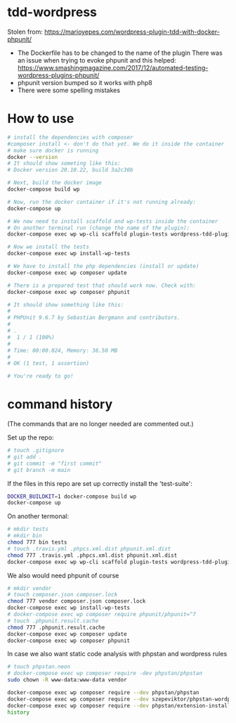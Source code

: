 # tdd-wordpress
Stolen from: 
https://marioyepes.com/wordpress-plugin-tdd-with-docker-phpunit/

- The Dockerfile has to be changed to the name of the plugin
There was an issue when trying to evoke phpunit and this helped:
https://www.smashingmagazine.com/2017/12/automated-testing-wordpress-plugins-phpunit/
- phpunit version bumped so it works with php8
- There were some spelling mistakes

# How to use
```bash
# install the dependencies with composer
#composer install <- don't do that yet. We do it inside the container
# make sure docker is running
docker --version
# It should show someting like this:
# Docker version 20.10.22, build 3a2c30b

# Next, build the docker image
docker-compose build wp

# Now, run the docker container if it's not running already:
docker-compose up

# We now need to install scaffold and wp-tests inside the container
# On another terminal run (change the name of the plugin):
docker-compose exec wp wp-cli scaffold plugin-tests wordpress-tdd-plugin

# Now we install the tests
docker-compose exec wp install-wp-tests

# We have to install the php dependencies (install or update)
docker-compose exec wp composer update

# There is a prepared test that should work now. Check with:
docker-compose exec wp composer phpunit

# It should show something like this:
# 
# PHPUnit 9.6.7 by Sebastian Bergmann and contributors.
# 
# .                                                                  
#  1 / 1 (100%)
# 
# Time: 00:00.024, Memory: 36.50 MB
# 
# OK (1 test, 1 assertion)

# You're ready to go!
```
# command history
(The commands that are no longer needed are commented out.)

Set up the repo:
```bash
# touch .gitignore
# git add .
# git commit -m "first commit"
# git branch -m main
``` 

If the files in this repo are set up correctly install the 'test-suite':
```bash
DOCKER_BUILDKIT=1 docker-compose build wp
docker-compose up
```

On another termonal:
```bash
# mkdir tests
# mkdir bin
chmod 777 bin tests
# touch .travis.yml .phpcs.xml.dist phpunit.xml.dist
chmod 777 .travis.yml .phpcs.xml.dist phpunit.xml.dist
docker-compose exec wp wp-cli scaffold plugin-tests wordpress-tdd-plugin


```

We also would need phpunit of course
```bash
# mkdir vendor
# touch composer.json composer.lock
chmod 777 vendor composer.json composer.lock
docker-compose exec wp install-wp-tests
# docker-compose exec wp composer require phpunit/phpunit=^7
# touch .phpunit.result.cache
chmod 777 .phpunit.result.cache
docker-compose exec wp composer update
docker-compose exec wp composer phpunit
``` 

In case we also want static code analysis with phpstan and wordpress rules
```bash
# touch phpstan.neon
# docker-compose exec wp composer require -dev phpstan/phpstan
sudo chown -R www-data:www-data vendor

docker-compose exec wp composer require --dev phpstan/phpstan
docker-compose exec wp composer require --dev szepeviktor/phpstan-wordpress
docker-compose exec wp composer require --dev phpstan/extension-installer
history
``` 